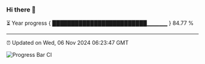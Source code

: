 ### Hi there 👋

⏳ Year progress { █████████████████████████▁▁▁▁▁ } 84.77 %

---

⏰ Updated on Wed, 06 Nov 2024 06:23:47 GMT

![Progress Bar CI](https://github.com/liununu/liununu/workflows/Progress%20Bar%20CI/badge.svg)
